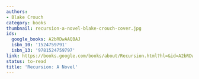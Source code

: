 ```yaml
---
authors:
- Blake Crouch
category: books
thumbnail: recursion-a-novel-blake-crouch-cover.jpg
ids:
  google_books: A2bRDwAAQBAJ
  isbn_10: '1524759791'
  isbn_13: '9781524759797'
link: https://books.google.com/books/about/Recursion.html?hl=&id=A2bRDwAAQBAJ
status: to-read
title: 'Recursion: A Novel'
---
```

